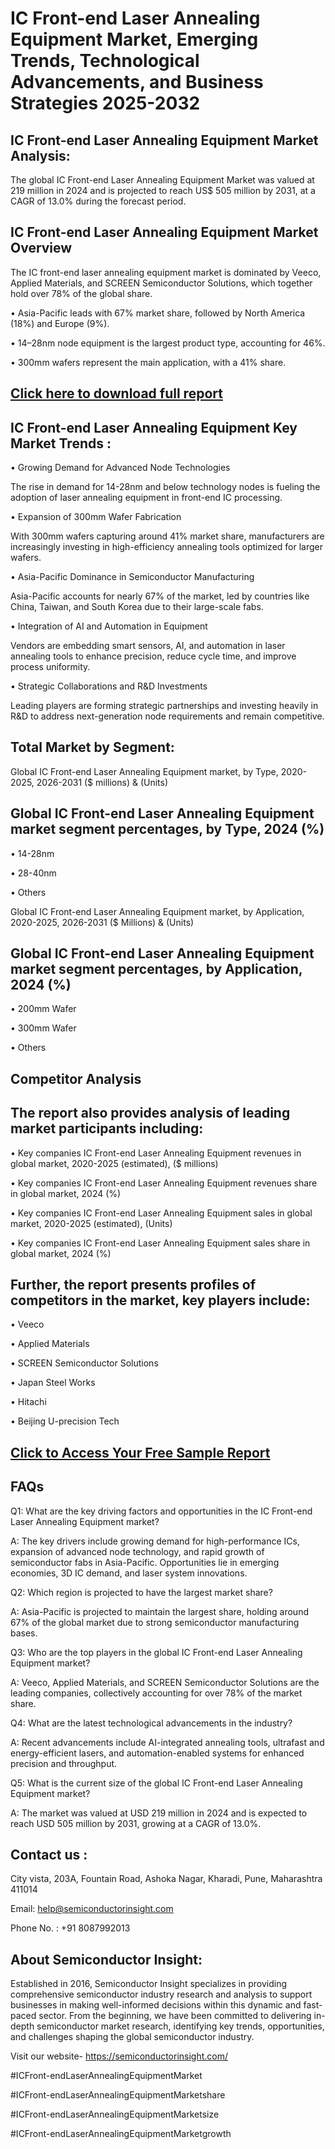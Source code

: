 IC Front-end Laser Annealing Equipment Market, Emerging Trends, Technological Advancements, and Business Strategies 2025-2032
=
IC Front-end Laser Annealing Equipment Market Analysis:
-
The global IC Front-end Laser Annealing Equipment Market was valued at 219 million in 2024 and is projected to reach US$ 505 million by 2031, at a CAGR of 13.0% during the forecast period.

IC Front-end Laser Annealing Equipment Market Overview
-
The IC front-end laser annealing equipment market is dominated by Veeco, Applied Materials, and SCREEN Semiconductor Solutions, which together hold over 78% of the global share.

•	Asia-Pacific leads with 67% market share, followed by North America (18%) and Europe (9%).

•	14–28nm node equipment is the largest product type, accounting for 46%.

•	300mm wafers represent the main application, with a 41% share.

[Click here to download full report](https://semiconductorinsight.com/report/ic-front-end-laser-annealing-equipment-market/)
-
IC Front-end Laser Annealing Equipment Key Market Trends  :
-
•	Growing Demand for Advanced Node Technologies

The rise in demand for 14-28nm and below technology nodes is fueling the adoption of laser annealing equipment in front-end IC processing.

•	Expansion of 300mm Wafer Fabrication

With 300mm wafers capturing around 41% market share, manufacturers are increasingly investing in high-efficiency annealing tools optimized for larger wafers.

•	Asia-Pacific Dominance in Semiconductor Manufacturing

Asia-Pacific accounts for nearly 67% of the market, led by countries like China, Taiwan, and South Korea due to their large-scale fabs.

•	Integration of AI and Automation in Equipment

Vendors are embedding smart sensors, AI, and automation in laser annealing tools to enhance precision, reduce cycle time, and improve process uniformity.

•	Strategic Collaborations and R&D Investments

Leading players are forming strategic partnerships and investing heavily in R&D to address next-generation node requirements and remain competitive.

Total Market by Segment:
-
Global IC Front-end Laser Annealing Equipment market, by Type, 2020-2025, 2026-2031 ($ millions) & (Units)

Global IC Front-end Laser Annealing Equipment market segment percentages, by Type, 2024 (%)
-
•	14-28nm

•	28-40nm

•	Others

Global IC Front-end Laser Annealing Equipment market, by Application, 2020-2025, 2026-2031 ($ Millions) & (Units)

Global IC Front-end Laser Annealing Equipment market segment percentages, by Application, 2024 (%)
-
•	200mm Wafer

•	300mm Wafer

•	Others

Competitor Analysis
-
The report also provides analysis of leading market participants including:
-
•	Key companies IC Front-end Laser Annealing Equipment revenues in global market, 2020-2025 (estimated), ($ millions)

•	Key companies IC Front-end Laser Annealing Equipment revenues share in global market, 2024 (%)

•	Key companies IC Front-end Laser Annealing Equipment sales in global market, 2020-2025 (estimated), (Units)

•	Key companies IC Front-end Laser Annealing Equipment sales share in global market, 2024 (%)

Further, the report presents profiles of competitors in the market, key players include:
-
•	Veeco

•	Applied Materials

•	SCREEN Semiconductor Solutions

•	Japan Steel Works

•	Hitachi

•	Beijing U-precision Tech

[Click to Access Your Free Sample Report](https://semiconductorinsight.com/report/ic-front-end-laser-annealing-equipment-market/)
-
FAQs
-
Q1: What are the key driving factors and opportunities in the IC Front-end Laser Annealing Equipment market?

A: The key drivers include growing demand for high-performance ICs, expansion of advanced node technology, and rapid growth of semiconductor fabs in Asia-Pacific. Opportunities lie in emerging economies, 3D IC demand, and laser system innovations.

Q2: Which region is projected to have the largest market share?

A: Asia-Pacific is projected to maintain the largest share, holding around 67% of the global market due to strong semiconductor manufacturing bases.

Q3: Who are the top players in the global IC Front-end Laser Annealing Equipment market?

A: Veeco, Applied Materials, and SCREEN Semiconductor Solutions are the leading companies, collectively accounting for over 78% of the market share.

Q4: What are the latest technological advancements in the industry?

A: Recent advancements include AI-integrated annealing tools, ultrafast and energy-efficient lasers, and automation-enabled systems for enhanced precision and throughput.

Q5: What is the current size of the global IC Front-end Laser Annealing Equipment market?

A: The market was valued at USD 219 million in 2024 and is expected to reach USD 505 million by 2031, growing at a CAGR of 13.0%.

Contact us : 
-
City vista, 203A, Fountain Road, Ashoka Nagar, Kharadi, Pune, Maharashtra 411014

Email: help@semiconductorinsight.com

Phone No. : +91 8087992013

About Semiconductor Insight:
-
Established in 2016, Semiconductor Insight specializes in providing comprehensive semiconductor industry research and analysis to support businesses in making well-informed decisions within this dynamic and fast-paced sector. From the beginning, we have been committed to delivering in-depth semiconductor market research, identifying key trends, opportunities, and challenges shaping the global semiconductor industry.

Visit our website- https://semiconductorinsight.com/

#ICFront-endLaserAnnealingEquipmentMarket 

#ICFront-endLaserAnnealingEquipmentMarketshare

#ICFront-endLaserAnnealingEquipmentMarketsize

#ICFront-endLaserAnnealingEquipmentMarketgrowth 
 
 

